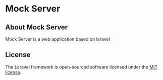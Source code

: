 # Mock Server

## About Mock Server

Mock Server is a web application based on laravel

## License

The Laravel framework is open-sourced software licensed under the [MIT license](http://opensource.org/licenses/MIT).
